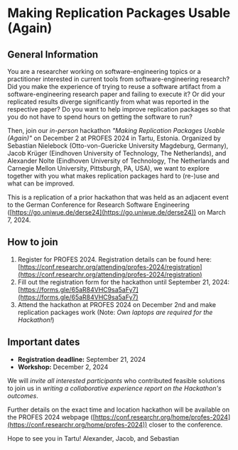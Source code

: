 # Making Replication Packages Usable (Again)

## General Information

You are a researcher working on software-engineering topics or a practitioner interested in current tools from software-engineering research? Did you make the experience of trying to reuse a software artifact from a software-engineering research paper and failing to execute it? Or did your replicated results diverge significantly from what was reported in the respective paper? Do you want to help improve replication packages so that you do not have to spend hours on getting the software to run?

Then, join our *in-person* hackathon *"Making Replication Packages Usable (Again)"* on December 2 at PROFES 2024 in Tartu, Estonia. Organized by Sebastian Nielebock (Otto-von-Guericke University Magdeburg, Germany), Jacob Krüger (Eindhoven University of Technology, The Netherlands), and Alexander Nolte (Eindhoven University of Technology, The Netherlands and Carnegie Mellon University, Pittsburgh, PA, USA), we want to explore together with you what makes replication packages hard to (re-)use and what can be improved.

This is a replication of a prior hackathon that was held as an adjacent event to the German Conference for Research Software Engineering ([https://go.uniwue.de/derse24](https://go.uniwue.de/derse24)) on March 7, 2024.

## How to join

1. Register for PROFES 2024. Registration details can be found here: [https://conf.researchr.org/attending/profes-2024/registration](https://conf.researchr.org/attending/profes-2024/registration)
2. Fill out the registration form for the hackathon until September 21, 2024: [https://forms.gle/65aR84VHC9sa5aFy7](https://forms.gle/65aR84VHC9sa5aFy7)
3. Attend the hackathon at PROFES 2024 on December 2nd and make replication packages work (Note: *Own laptops are required for the Hackathon!*)

## Important dates

* __Registration deadline:__ September 21, 2024
* __Workshop:__ December 2, 2024

We will *invite all interested participants* who contributed feasible solutions to join us in *writing a collaborative experience report on the Hackathon's outcomes*.

Further details on the exact time and location hackathon will be available on the PROFES 2024 webpage ([https://conf.researchr.org/home/profes-2024](https://conf.researchr.org/home/profes-2024)) closer to the conference.

Hope to see you in Tartu!
Alexander, Jacob, and Sebastian
